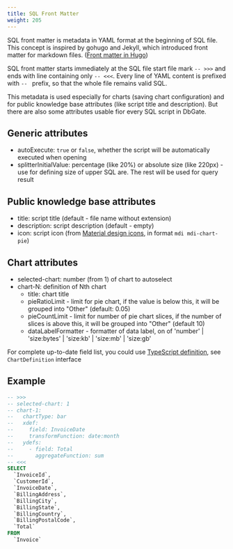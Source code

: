 ```yaml
---
title: SQL Front Matter
weight: 205
---
```


SQL front matter is metadata in YAML format at the beginning of SQL file. This concept is inspired by gohugo and Jekyll, which introduced front matter for markdown files. ([Front matter in Hugo](https://gohugo.io/content-management/front-matter/))

SQL front matter starts immediately at the SQL file start file mark `-- >>>` and ends with line containing only `-- <<<`. Every line of YAML content is prefixed with `-- `  prefix, so that the whole file remains valid SQL.

This metadata is used especially for charts (saving chart configuration) and for public knowledge base attributes (like script title and description). But there are also some attributes usable fior every SQL script in DbGate.

## Generic attributes
- autoExecute: `true` or `false`, whether the script will be automatically executed when opening
- splitterInitialValue: percentage (like 20%) or absolute size (like 220px) - use for defining size of upper SQL are. The rest will be used for query result

## Public knowledge base attributes
- title: script title (default - file name without extension)
- description: script description (default - empty)
- icon: script icon (from [Material design icons](https://pictogrammers.com/library/mdi/), in format `mdi mdi-chart-pie`)

## Chart attributes
- selected-chart: number (from 1) of chart to autoselect
- chart-N: definition of Nth chart
    - title: chart title
    - pieRatioLimit - limit for pie chart, if the value is below this, it will be grouped into "Other" (default: 0.05)
    - pieCountLimit - limit for number of pie chart slices, if the number of slices is above this, it will be grouped into "Other" (default 10)
    - dataLabelFormatter - formatter of data label, on of 'number' | 'size:bytes' | 'size:kb' | 'size:mb' | 'size:gb'

For complete up-to-date field list, you could use [TypeScript definition](https://github.com/dbgate/dbgate/blob/master/packages/datalib/src/chartDefinitions.ts), see `ChartDefinition` interface

## Example

```sql
-- >>>
-- selected-chart: 1
-- chart-1:
--   chartType: bar
--   xdef:
--     field: InvoiceDate
--     transformFunction: date:month
--   ydefs:
--     - field: Total
--       aggregateFunction: sum
-- <<<
SELECT
  `InvoiceId`,
  `CustomerId`,
  `InvoiceDate`,
  `BillingAddress`,
  `BillingCity`,
  `BillingState`,
  `BillingCountry`,
  `BillingPostalCode`,
  `Total`
FROM
  `Invoice`
```
